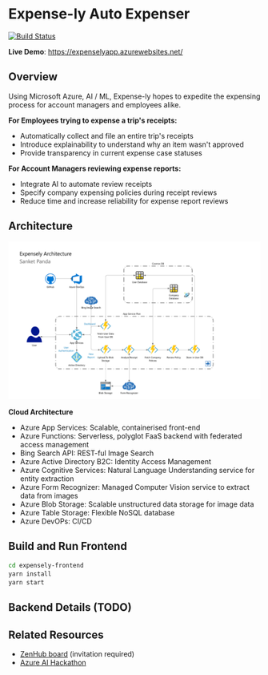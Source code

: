 # Expense-ly Auto Expenser

[![Build Status](https://dev.azure.com/Expensely/MyFirstProject/_apis/build/status/expenselyapp%20-%20CI?branchName=master)](https://dev.azure.com/Expensely/MyFirstProject/_build/latest?definitionId=4&branchName=master)

**Live Demo**: https://expenselyapp.azurewebsites.net/

## Overview

Using Microsoft Azure, AI / ML, Expense-ly hopes to expedite the expensing process for account managers and employees alike.

**For Employees trying to expense a trip's receipts:**

- Automatically collect and file an entire trip's receipts
- Introduce explainability to understand why an item wasn't approved
- Provide transparency in current expense case statuses

**For Account Managers reviewing expense reports:**

- Integrate AI to automate review receipts
- Specify company expensing policies during receipt reviews
- Reduce time and increase reliability for expense report reviews

## Architecture

![Archictecture](/readme-resources/Architecture.png)

**Cloud Architecture**

- Azure App Services: Scalable, containerised front-end
- Azure Functions: Serverless, polyglot FaaS backend with federated access management
- Bing Search API: REST-ful Image Search
- Azure Active Directory B2C: Identity Access Management
- Azure Cognitive Services: Natural Language Understanding service for entity extraction
- Azure Form Recognizer: Managed Computer Vision service to extract data from images
- Azure Blob Storage: Scalable unstructured data storage for image data
- Azure Table Storage: Flexible NoSQL database
- Azure DevOPs: CI/CD

## Build and Run Frontend

```bash
cd expensely-frontend
yarn install
yarn start
```

## Backend Details (TODO)

## Related Resources

- [ZenHub board](https://app.zenhub.com/workspaces/expense-ly-5d5044f23cb7066481260b1d/board?repos=201786565) (invitation required)
- [Azure AI Hackathon](https://azureai.devpost.com)
